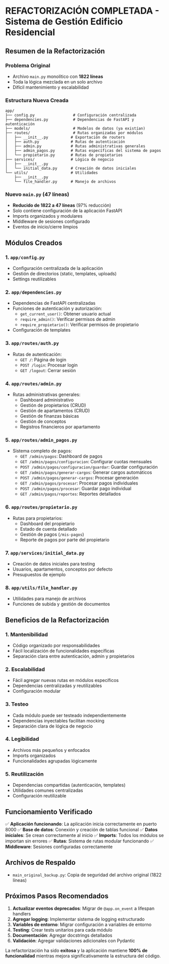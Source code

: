 # REFACTORIZACIÓN COMPLETADA - Sistema de Gestión Edificio Residencial

## Resumen de la Refactorización

### Problema Original
- Archivo `main.py` monolítico con **1822 líneas**
- Toda la lógica mezclada en un solo archivo
- Difícil mantenimiento y escalabilidad

### Estructura Nueva Creada

```
app/
├── config.py                 # Configuración centralizada
├── dependencies.py           # Dependencias de FastAPI y autenticación
├── models/                   # Modelos de datos (ya existían)
├── routes/                   # Rutas organizadas por módulos
│   ├── __init__.py          # Exportación de routers
│   ├── auth.py              # Rutas de autenticación
│   ├── admin.py             # Rutas administrativas generales
│   ├── admin_pagos.py       # Rutas específicas del sistema de pagos
│   └── propietario.py       # Rutas de propietarios
├── services/                # Lógica de negocio
│   ├── __init__.py
│   └── initial_data.py      # Creación de datos iniciales
└── utils/                   # Utilidades
    ├── __init__.py
    └── file_handler.py      # Manejo de archivos
```

### Nuevo `main.py` (47 líneas)
- **Reducido de 1822 a 47 líneas** (97% reducción)
- Solo contiene configuración de la aplicación FastAPI
- Imports organizados y modulares
- Middleware de sesiones configurado
- Eventos de inicio/cierre limpios

## Módulos Creados

### 1. `app/config.py`
- Configuración centralizada de la aplicación
- Gestión de directorios (static, templates, uploads)
- Settings reutilizables

### 2. `app/dependencies.py`
- Dependencias de FastAPI centralizadas
- Funciones de autenticación y autorización:
  - `get_current_user()`: Obtener usuario actual
  - `require_admin()`: Verificar permisos de admin
  - `require_propietario()`: Verificar permisos de propietario
- Configuración de templates

### 3. `app/routes/auth.py`
- Rutas de autenticación:
  - `GET /`: Página de login
  - `POST /login`: Procesar login
  - `GET /logout`: Cerrar sesión

### 4. `app/routes/admin.py`
- Rutas administrativas generales:
  - Dashboard administrativo
  - Gestión de propietarios (CRUD)
  - Gestión de apartamentos (CRUD)
  - Gestión de finanzas básicas
  - Gestión de conceptos
  - Registros financieros por apartamento

### 5. `app/routes/admin_pagos.py`
- Sistema completo de pagos:
  - `GET /admin/pagos`: Dashboard de pagos
  - `GET /admin/pagos/configuracion`: Configurar cuotas mensuales
  - `POST /admin/pagos/configuracion/guardar`: Guardar configuración
  - `GET /admin/pagos/generar-cargos`: Generar cargos automáticos
  - `POST /admin/pagos/generar-cargos`: Procesar generación
  - `GET /admin/pagos/procesar`: Procesar pagos individuales
  - `POST /admin/pagos/procesar`: Guardar pago individual
  - `GET /admin/pagos/reportes`: Reportes detallados

### 6. `app/routes/propietario.py`
- Rutas para propietarios:
  - Dashboard del propietario
  - Estado de cuenta detallado
  - Gestión de pagos (`/mis-pagos`)
  - Reporte de pagos por parte del propietario

### 7. `app/services/initial_data.py`
- Creación de datos iniciales para testing
- Usuarios, apartamentos, conceptos por defecto
- Presupuestos de ejemplo

### 8. `app/utils/file_handler.py`
- Utilidades para manejo de archivos
- Funciones de subida y gestión de documentos

## Beneficios de la Refactorización

### 1. **Mantenibilidad**
- Código organizado por responsabilidades
- Fácil localización de funcionalidades específicas
- Separación clara entre autenticación, admin y propietarios

### 2. **Escalabilidad**
- Fácil agregar nuevas rutas en módulos específicos
- Dependencias centralizadas y reutilizables
- Configuración modular

### 3. **Testeo**
- Cada módulo puede ser testeado independientemente
- Dependencias inyectables facilitan mocking
- Separación clara de lógica de negocio

### 4. **Legibilidad**
- Archivos más pequeños y enfocados
- Imports organizados
- Funcionalidades agrupadas lógicamente

### 5. **Reutilización**
- Dependencias compartidas (autenticación, templates)
- Utilidades comunes centralizadas
- Configuración reutilizable

## Funcionamiento Verificado

✅ **Aplicación funcionando**: La aplicación inicia correctamente en puerto 8000
✅ **Base de datos**: Conexión y creación de tablas funcional
✅ **Datos iniciales**: Se crean correctamente al inicio
✅ **Imports**: Todos los módulos se importan sin errores
✅ **Rutas**: Sistema de rutas modular funcionando
✅ **Middleware**: Sesiones configuradas correctamente

## Archivos de Respaldo

- `main_original_backup.py`: Copia de seguridad del archivo original (1822 líneas)

## Próximos Pasos Recomendados

1. **Actualizar eventos deprecados**: Migrar de `@app.on_event` a lifespan handlers
2. **Agregar logging**: Implementar sistema de logging estructurado
3. **Variables de entorno**: Migrar configuración a variables de entorno
4. **Testing**: Crear tests unitarios para cada módulo
5. **Documentación**: Agregar docstrings detallados
6. **Validación**: Agregar validaciones adicionales con Pydantic

La refactorización ha sido **exitosa** y la aplicación mantiene **100% de funcionalidad** mientras mejora significativamente la estructura del código.
